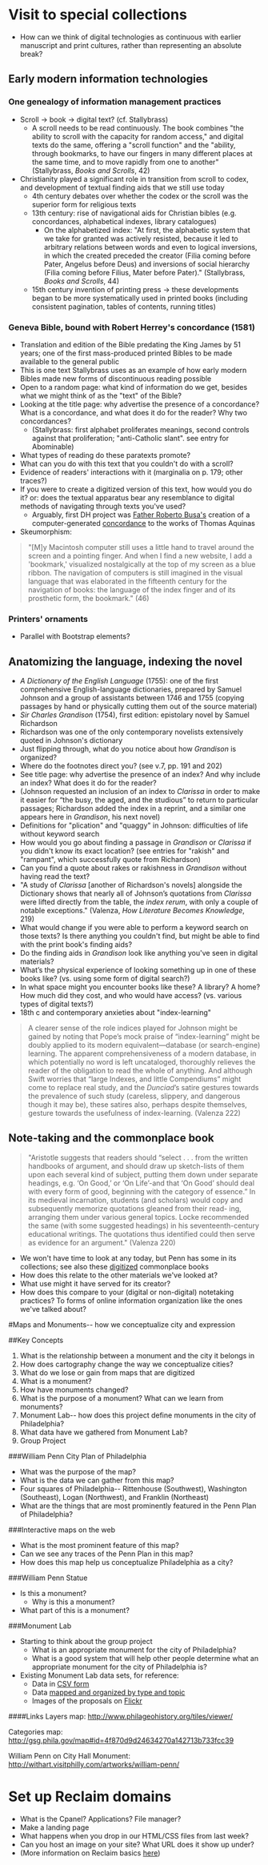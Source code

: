 # Visit to special collections

+ How can we think of digital technologies as continuous with earlier manuscript and print cultures, rather than representing an absolute break?

## Early modern information technologies

### One genealogy of information management practices

+ Scroll -> book -> digital text? (cf. Stallybrass)
  + A scroll needs to be read continuously. The book combines "the ability to scroll with the capacity for random access," and digital texts do the same, offering a "scroll function" and the "ability, through bookmarks, to have our fingers in many different places at the same time, and to move rapidly from one to another" (Stallybrass, *Books and Scrolls*, 42)
+ Christianity played a significant role in transition from scroll to codex, and development of textual finding aids that we still use today
  + 4th century debates over whether the codex or the scroll was the superior form for religious texts
  + 13th century: rise of navigational aids for Christian bibles (e.g. concordances, alphabetical indexes, library catalogues)
    + On the alphabetized index: "At first, the alphabetic system that we take for granted was actively resisted, because it led to arbitrary relations between words and even to logical inversions, in which the created preceded the creator (Filia coming before Pater, Angelus before Deus) and inversions of social hierarchy (Filia coming before Filius, Mater before Pater)." (Stallybrass, *Books and Scrolls*, 44)
  + 15th century invention of printing press -> these developments began to be more systematically used in printed books (including consistent pagination, tables of contents, running titles)

### Geneva Bible, bound with Robert Herrey's concordance (1581)

+ Translation and edition of the Bible predating the King James by 51 years; one of the first mass-produced printed Bibles to be made available to the general public
+ This is one text Stallybrass uses as an example of how early modern Bibles made new forms of discontinuous reading possible
+ Open to a random page: what kind of information do we get, besides what we might think of as the "text" of the Bible?
+ Looking at the title page: why advertise the presence of a concordance? What is a concordance, and what does it do for the reader? Why two concordances?
  + (Stallybrass: first alphabet proliferates meanings, second controls against that proliferation; "anti-Catholic slant". see entry for Abominable)
+ What types of reading do these paratexts promote?
+ What can you do with this text that you couldn't do with a scroll?
+ Evidence of readers' interactions with it (marginalia on p. 179; other traces?)
+ If you were to create a digitized version of this text, how would you do it? or: does the textual apparatus bear any resemblance to digital methods of navigating through texts you've used?
  + Arguably, first DH project was [Father Roberto Busa's](http://stephenramsay.us/2011/08/11/father-roberto-busa/) creation of a computer-generated [concordance](http://www.corpusthomisticum.org/it/index.age) to the works of Thomas Aquinas
+ Skeumorphism:

> "[M]y Macintosh computer still uses a little hand to travel around the screen and a pointing finger. And when I find a new website, I add a 'bookmark,' visualized nostalgically at the top of my screen as a blue ribbon. The navigation of computers is still imagined in the visual language that was elaborated in the fifteenth century for the navigation of books: the language of the index finger and of its prosthetic form, the bookmark." (46)

### Printers' ornaments

+ Parallel with Bootstrap elements?

## Anatomizing the language, indexing the novel

+ *A Dictionary of the English Language* (1755): one of the first comprehensive English-language dictionaries, prepared by Samuel Johnson and a group of assistants between 1746 and 1755 (copying passages by hand or physically cutting them out of the source material)
+ *Sir Charles Grandison* (1754), first edition: epistolary novel by Samuel Richardson
+ Richardson was one of the only contemporary novelists extensively quoted in Johnson's dictionary
+ Just flipping through, what do you notice about how *Grandison* is organized?
+ Where do the footnotes direct you? (see v.7, pp. 191 and 202)
+ See title page: why advertise the presence of an index? And why include an index? What does it do for the reader?
+ (Johnson requested an inclusion of an index to *Clarissa* in order to make it easier for “the busy, the aged, and the studious” to return to particular passages; Richardson added the index in a reprint, and a similar one appears here in *Grandison*, his next novel)
+ Definitions for "plication" and "quaggy" in Johnson: difficulties of life without keyword search
+ How would you go about finding a passage in *Grandison* or *Clarissa* if you didn't know its exact location? (see entries for "rakish" and "rampant", which successfully quote from Richardson)
+ Can you find a quote about rakes or rakishness in *Grandison* without having read the text?
+ "A study of *Clarissa* [another of Richardson's novels] alongside the Dictionary shows that nearly all of Johnson’s quotations from *Clarissa* were lifted directly from the table, the *index rerum*, with only a couple of notable exceptions." (Valenza, *How Literature Becomes Knowledge*, 219)
+ What would change if you were able to perform a keyword search on those texts? Is there anything you couldn't find, but might be able to find with the print book's finding aids?
+ Do the finding aids in *Grandison* look like anything you've seen in digital materials?
+ What’s the physical experience of looking something up in one of these books like? (vs. using some form of digital search?)
+ In what space might you encounter books like these? A library? A home? How much did they cost, and who would have access? (vs. various types of digital texts?)
+ 18th c and contemporary anxieties about "index-learning"

> A clearer sense of the role indices played for Johnson might be gained by noting that Pope’s mock praise of “index-learning” might be doubly applied to its modern equivalent—database (or search-engine) learning. The apparent comprehensiveness of a modern database, in which potentially no word is left uncataloged, thoroughly relieves the reader of the obligation to read the whole of anything. And although Swift worries that “large Indexes, and little Compendiums” might come to replace real study, and the *Dunciad*’s satire gestures towards the prevalence of such study (careless, slippery, and dangerous though it may be), these satires also, perhaps despite themselves, gesture towards the usefulness of index-learning. (Valenza 222)

## Note-taking and the commonplace book

> "Aristotle suggests that readers should “select . . . from the written handbooks of argument, and should draw up sketch-lists of them upon each several kind of subject, putting them down under separate headings, e.g. ‘On Good,’ or ‘On Life’-and that ‘On Good’ should deal with every form of good, beginning with the category of essence.” In its medieval incarnation, students (and scholars) would copy and subsequently memorize quotations gleaned from their read- ing, arranging them under various general topics. Locke recommended the same (with some suggested headings) in his seventeenth-century educational writings. The quotations thus identified could then serve as evidence for an argument." (Valenza 220)

+ We won't have time to look at any today, but Penn has some in its collections; see also these [digitized](http://ocp.hul.harvard.edu/reading/commonplace.html) commonplace books
+ How does this relate to the other materials we've looked at?
+ What use might it have served for its creator?
+ How does this compare to your (digital or non-digital) notetaking practices? To forms of online information organization like the ones we've talked about?

#Maps and Monuments-- how we conceptualize city and expression

##Key Concepts

1. What is the relationship between a monument and the city it belongs in
2. How does cartography change the way we conceptualize cities?
3. What do we lose or gain from maps that are digitized
4. What is a monument?
5. How have monuments changed?
6. What is the purpose of a monument? What can we learn from monuments?
7. Monument Lab-- how does this project define monuments in the city of Philadelphia?
8. What data have we gathered from Monument Lab?
9. Group Project

###William Penn City Plan of Philadelphia
+ What was the purpose of the map?
+ What is the data we can gather from this map?
+ Four squares of Philadelphia-- Rittenhouse (Southwest), Washington (Southeast), Logan (Northwest), and Franklin (Northeast)
+ What are the things that are most prominently featured in the Penn Plan of Philadelphia?

###Interactive maps on the web
+ What is the most prominent feature of this map?
+ Can we see any traces of the Penn Plan in this map?
+ How does this map help us conceptualize Philadelphia as a city?

###William Penn Statue
+ Is this a monument?
  + Why is this a monument?
+ What part of this is a monument?

###Monument Lab
+ Starting to think about the group project
    + What is an appropriate monument for the city of Philadelphia?
    + What is a good system that will help other people determine what an appropriate monument for the city of Philadelphia is?
+ Existing Monument Lab data sets, for reference:
  + Data in [CSV form](https://github.com/HCDigitalScholarship/Monument-Lab/blob/master/monument_lab_master.csv)
  + Data [mapped and organized by type and topic](http://www.monumentlab.com/research/)
  + Images of the proposals on [Flickr](https://www.flickr.com/photos/132387453@N08/albums/72157652636709478/with/17860011161/)

####Links
Layers map: http://www.philageohistory.org/tiles/viewer/

Categories map: http://gsg.phila.gov/map#id=4f870d9d24634270a142713b733fcc39

William Penn on City Hall Monument: http://withart.visitphilly.com/artworks/william-penn/

# Set up Reclaim domains

+ What is the Cpanel? Applications? File manager?
+ Make a landing page
+ What happens when you drop in our HTML/CSS files from last week?
+ Can you host an image on your site? What URL does it show up under?
+ (More information on Reclaim basics [here](https://community.reclaimhosting.com/t/understanding-folder-structures-in-cpanel/295))
